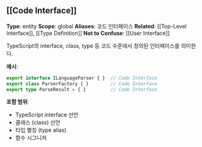 ## [[Code Interface]]

**Type**: entity
**Scope**: global
**Aliases**: 코드 인터페이스
**Related**: [[Top-Level Interface]], [[Type Definition]]
**Not to Confuse**: [[User Interface]]

TypeScript의 interface, class, type 등 코드 수준에서 정의된 인터페이스를 의미한다.

**예시**:
```typescript
export interface ILanguageParser { }  // Code Interface
export class ParserFactory { }        // Code Interface
export type ParseResult = { }         // Code Interface
```

**포함 범위**:
- TypeScript interface 선언
- 클래스 (class) 선언
- 타입 별칭 (type alias)
- 함수 시그니처
